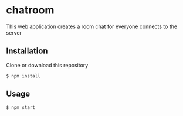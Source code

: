 # chatroom
This web application creates a room chat for everyone connects to the server<br>
## Installation
Clone or download this repository
```
$ npm install
```
## Usage
```
$ npm start
```
